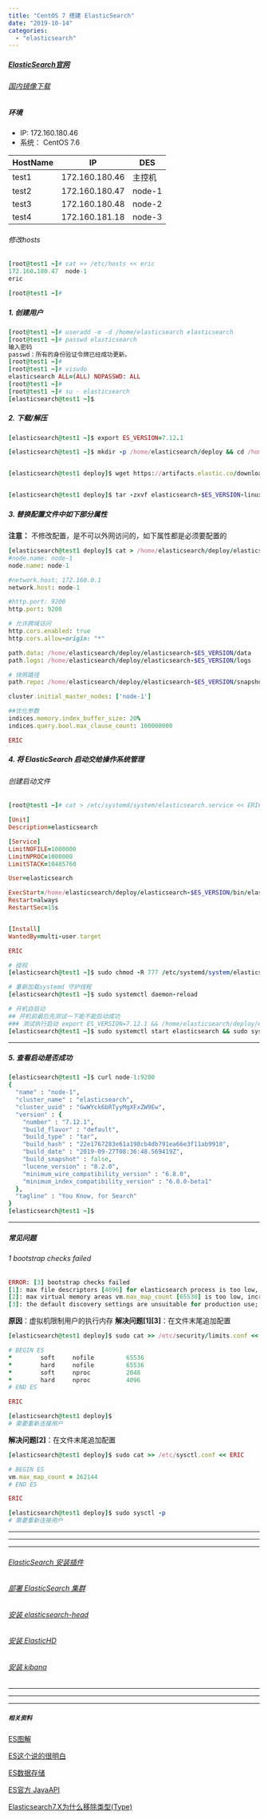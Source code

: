 ```yaml
---
title: "CentOS 7 搭建 ElasticSearch"
date: "2019-10-14"
categories: 
  - "elasticsearch"
---
```


##### [ElasticSearch官网](https://www.elastic.co/guide/en/elasticsearch/reference/current/getting-started-install.html "ElasticSearch官网")

###### [国内镜像下载](https://thans.cn/mirror/elasticsearch.html "国内镜像下载")

##### 环境

- IP: 172.160.180.46
- 系统： CentOS 7.6

| HostName | IP | DES |
| --- | --- | --- |
| test1 | 172.160.180.46 | 主控机 |
| test2 | 172.160.180.47 | node-1 |
| test3 | 172.160.180.48 | node-2 |
| test4 | 172.160.181.18 | node-3 |

###### 修改hosts

```ruby
[root@test1 ~]# cat >> /etc/hosts << eric
172.160.180.47  node-1
eric

[root@test1 ~]#
```

##### 1\. 创建用户

```ruby
[root@test1 ~]# useradd -m -d /home/elasticsearch elasticsearch
[root@test1 ~]# passwd elasticsearch
输入密码
passwd：所有的身份验证令牌已经成功更新。
[root@test1 ~]#
[root@test1 ~]# visudo
elasticsearch ALL=(ALL) NOPASSWD: ALL
[root@test1 ~]#
[root@test1 ~]# su - elasticsearch
[elasticsearch@test1 ~]$
```

##### 2\. 下载/解压

```ruby
[elasticsearch@test1 ~]$ export ES_VERSION=7.12.1

[elasticsearch@test1 ~]$ mkdir -p /home/elasticsearch/deploy && cd /home/elasticsearch/deploy


[elasticsearch@test1 deploy]$ wget https://artifacts.elastic.co/downloads/elasticsearch/elasticsearch-$ES_VERSION-linux-x86_64.tar.gz


[elasticsearch@test1 deploy]$ tar -zxvf elasticsearch-$ES_VERSION-linux-x86_64.tar.gz
```

##### 3\. 替换配置文件中如下部分属性

**注意：** 不修改配置，是不可以外网访问的，如下属性都是必须要配置的

```ruby
[elasticsearch@test1 deploy]$ cat > /home/elasticsearch/deploy/elasticsearch-$ES_VERSION/config/elasticsearch.yml << ERIC
#node.name: node-1
node.name: node-1

#network.host: 172.160.0.1
network.host: node-1

#http.port: 9200
http.port: 9200

# 允许跨域访问
http.cors.enabled: true
http.cors.allow-origin: "*"

path.data: /home/elasticsearch/deploy/elasticsearch-$ES_VERSION/data
path.logs: /home/elasticsearch/deploy/elasticsearch-$ES_VERSION/logs

# 快照路径
path.repo: /home/elasticsearch/deploy/elasticsearch-$ES_VERSION/snapshots

cluster.initial_master_nodes: ['node-1']

##优化参数
indices.memory.index_buffer_size: 20%
indices.query.bool.max_clause_count: 100000000

ERIC

```

##### 4\. 将 ElasticSearch 启动交给操作系统管理

###### 创建启动文件

```ruby
[root@test1 ~]# cat > /etc/systemd/system/elasticsearch.service << ERIC

[Unit]
Description=elasticsearch

[Service]
LimitNOFILE=1000000
LimitNPROC=1000000
LimitSTACK=10485760

User=elasticsearch

ExecStart=/home/elasticsearch/deploy/elasticsearch-$ES_VERSION/bin/elasticsearch
Restart=always
RestartSec=15s


[Install]
WantedBy=multi-user.target

ERIC

```

```ruby
# 授权
[elasticsearch@test1 ~]$ sudo chmod -R 777 /etc/systemd/system/elasticsearch.service

# 重新加载systemd 守护线程
[elasticsearch@test1 ~]$ sudo systemctl daemon-reload

# 开机自启动
## 开机前最后先测试一下能不能启动成功
### 测试执行启动 export ES_VERSION=7.12.1 && /home/elasticsearch/deploy/elasticsearch-$ES_VERSION/bin/elasticsearch
[elasticsearch@test1 ~]$ sudo systemctl start elasticsearch && sudo systemctl enable elasticsearch && systemctl status elasticsearch
```

* * *

##### 5\. 查看启动是否成功

```ruby
[elasticsearch@test1 ~]$ curl node-1:9200
{
  "name" : "node-1",
  "cluster_name" : "elasticsearch",
  "cluster_uuid" : "GwWYck6bRTyyMgXFxZW9Ew",
  "version" : {
    "number" : "7.12.1",
    "build_flavor" : "default",
    "build_type" : "tar",
    "build_hash" : "22e1767283e61a198cb4db791ea66e3f11ab9910",
    "build_date" : "2019-09-27T08:36:48.569419Z",
    "build_snapshot" : false,
    "lucene_version" : "8.2.0",
    "minimum_wire_compatibility_version" : "6.8.0",
    "minimum_index_compatibility_version" : "6.0.0-beta1"
  },
  "tagline" : "You Know, for Search"
}
[elasticsearch@test1 ~]$
```

* * *

##### 常见问题

###### 1 bootstrap checks failed

```ruby
ERROR: [3] bootstrap checks failed
[1]: max file descriptors [4096] for elasticsearch process is too low, increase to at least [65535]
[2]: max virtual memory areas vm.max_map_count [65530] is too low, increase to at least [262144]
[3]: the default discovery settings are unsuitable for production use; at least one of [discovery.seed_hosts, discovery.seed_providers, cluster.initial_master_nodes] must be configured
```

**原因**：虚拟机限制用户的执行内存 **解决问题\[1\]\[3\]**：在文件末尾追加配置

```ruby
[elasticsearch@test1 deploy]$ sudo cat >> /etc/security/limits.conf << ERIC

# BEGIN ES
*        soft     nofile         65536
*        hard     nofile         65536
*        soft     nproc          2048
*        hard     nproc          4096
# END ES

ERIC

[elasticsearch@test1 deploy]$
# 需要重新连接用户
```

**解决问题\[2\]**：在文件末尾追加配置

```ruby
[elasticsearch@test1 deploy]$ sudo cat >> /etc/sysctl.conf << ERIC

# BEGIN ES
vm.max_map_count = 262144
# END ES

ERIC

[elasticsearch@test1 deploy]$ sudo sysctl -p
# 需要重新连接用户
```

* * *

* * *

* * *

###### [ElasticSearch 安装插件](https://lemonit-eric-mao.github.io/blog/elasticsearch-%E5%AE%89%E8%A3%85%E6%8F%92%E4%BB%B6 "ElasticSearch 安装插件")

###### [部署 ElasticSearch 集群](https://lemonit-eric-mao.github.io/blog/ansible-playbook-%E9%83%A8%E7%BD%B2-elasticsearch-%E9%9B%86%E7%BE%A4 "部署 ElasticSearch 集群")

###### [安装 elasticsearch-head](https://lemonit-eric-mao.github.io/blog/centos-7-%E5%AE%89%E8%A3%85-elasticsearch-head "安装 elasticsearch-head")

###### [安装 ElasticHD](https://lemonit-eric-mao.github.io/blog/centos-7-%E5%AE%89%E8%A3%85-elastichd "安装 ElasticHD")

###### [安装 kibana](https://lemonit-eric-mao.github.io/blog/centos-7-%E5%AE%89%E8%A3%85-kibana "安装 kibana")

* * *

* * *

* * *

##### **`相关资料`**

[ES图解](http://developer.51cto.com/art/201904/594615.htm "ES图解")

[ES这个说的很明白](http://developer.51cto.com/art/201904/594615.htm "ES 这个说的很明白")

[ES数据存储](https://elasticsearch.cn/article/6178 "ES数据存储")

[ES官方 JavaAPI](https://www.elastic.co/guide/en/elasticsearch/client/java-rest/7.3/java-rest-high-document-index.html "ES 官方 JavaAPI")

[Elasticsearch7.X为什么移除类型(Type)](https://www.cnblogs.com/wangzhen3798/p/10765202.html "Elasticsearch7.X为什么移除类型(Type)")
